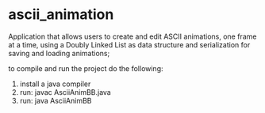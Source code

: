 # ascii_animation

Application that allows users to create and edit ASCII animations, one frame at a time, using a Doubly Linked List as data structure and serialization for saving and loading animations;

to compile and run the project do the following:
 
1. install a java compiler
2. run: javac AsciiAnimBB.java
3. run: java AsciiAnimBB 

